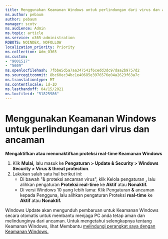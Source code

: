 ```yaml
---
title: Menggunakan Keamanan Windows untuk perlindungan dari virus dan ancaman
ms.author: pebaum
author: pebaum
manager: scotv
ms.audience: Admin
ms.topic: article
ms.service: o365-administration
ROBOTS: NOINDEX, NOFOLLOW
localization_priority: Priority
ms.collection: Adm_O365
ms.custom:
- "9001517"
- "5609"
ms.openlocfilehash: 7fbbe5d5a7aa347541f6cedd3dc97daa2b9757d2
ms.sourcegitcommit: 8bc60ec34bc1e40685e3976576e04a2623f63a7c
ms.translationtype: MT
ms.contentlocale: id-ID
ms.lasthandoff: 04/15/2021
ms.locfileid: "51825986"
---
```

# <a name="use-windows-security-for-virus-and-threat-protection"></a>Menggunakan Keamanan Windows untuk perlindungan dari virus dan ancaman

**Mengaktifkan atau menonaktifkan proteksi real-time Keamanan Windows**

1. Klik **Mulai,** lalu masuk ke **Pengaturan > Update & Security > Windows Security > Virus & threat protection**.
2. Lakukan salah satu hal berikut ini:
    - Di bawah "& proteksi ancaman virus", klik Kelola pengaturan **,** lalu alihkan pengaturan **Proteksi real-time** ke **Aktif** atau **Nonaktif.**
    - Di versi Windows 10 yang lebih lama: Klik Pengaturan **&** ancaman kepada Pengguna, lalu alihkan pengaturan Proteksi **real-time** ke **Aktif** atau **Nonaktif.**

Windows Update akan mengunduh pembaruan untuk Keamanan Windows secara otomatis untuk membantu menjaga PC anda tetap aman dan melindunginya dari ancaman. Untuk mengetahui selengkapnya tentang Keamanan Windows, lihat Membantu [melindungi perangkat saya dengan Keamanan Windows.](https://support.microsoft.com/help/17464/windows-10-help-protect-my-device-with-windows-security)
